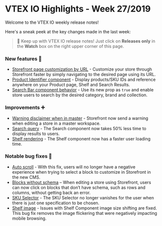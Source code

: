 # VTEX IO Highlights - Week 27/2019

Welcome to the VTEX IO weekly release notes!

Here's a sneak peek at the key changes made in the last week:

> 🔔 Keep up with VTEX IO release notes! Just click on <strong>Releases only</strong> in the <strong>Watch</strong> box on the right upper corner of this page.

### New features 🚀

- [Storefront page customization by URL](storefront-page-customization-by-url.md) - Customize your store through Storefront faster by simply navigating to the desired page using its URL.
- [Product Identifier component](product-identifier-component.md) - Display products/SKU IDs and reference anywhere on your Product page, Shelf and Search Results.
- [Search Bar component behavior](search-bar-component-behavior.md) - Use its new prop as `true` and enable store users to search by the desired category, brand and collection.

### Improvements :heavy_plus_sign:

- [Warning disclaimer when in master](warning-disclaimer-when-in-master.md) - Storefront now send a warning when editing a store in a master workspace.
- [Search query](search-query.md) - The Search component now takes 50% less time to display results to users.
- [Shelf rendering](shelf-rendering.md) - The Shelf component now has a faster user loading time.

### Notable bug fixes :bug:

- [Auto scroll](https://github.com/vtex-apps/admin-pages/pull/233) - With this fix, users will no longer have a negative experience when trying to select a block to customize in Storefront in the new CMS.
- [Blocks without schema](https://github.com/vtex-apps/admin-pages/pull/230) – When editing a store using Storefront, users can now click on blocks that don’t have schema, such as rows and columns, without getting back an error.
- [SKU Selector](https://github.com/vtex-apps/store-components/pull/517) - The SKU Selector no longer vanishes for the user when there is just one specification to be chosen.
- [Shelf image](https://github.com/vtex-apps/shelf/pull/156) - Issues with Shelf Component image size shifting are fixed. This bug fix removes the image flickering that were negatively impacting mobile browsing.
